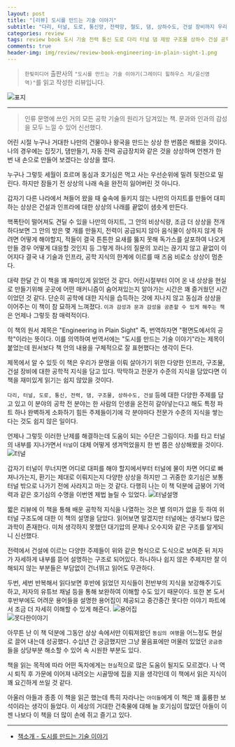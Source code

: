 ```yaml
---  
layout: post  
title: "[리뷰] 도시를 만드는 기술 이야기"  
subtitle: "다리, 터널, 도로, 통신망, 전력망, 철도, 댐, 상하수도, 건설 장비까지 우리 주변을 둘러싼 인프라의 모든 것"  
categories: review  
tags: review book 도시 기술 전력 통신 도로 다리 터널 댐 제방 구조물 상하수 건설 공학 도식도 인프라   
comments: true  
header-img: img/review/review-book-engineering-in-plain-sight-1.png
---  
```

  
> `한빛미디어` 출판사의 `"도시를 만드는 기술 이야기(그레이디 힐하우스 저/윤신영 역)"`를 읽고 작성한 리뷰입니다.  

![표지](https://theorydb.github.io/assets/img/review/review-book-engineering-in-plain-sight-1.png)  

---

> 인류 문명에 쓰인 거의 모든 공학 기술의 원리가 담겨있는 책. 문과와 인과의 감성을 모두 느낄 수 있어 신선했다.

어린 시절 누구나 거대한 나만의 건물이나 왕국을 만드는 상상 한 번쯤은 해봤을 것이다. 나의 경우에는 집짓기, 댐만들기, 자동 전력 공급장치와 같은 것을 상상하며 언젠가 한 번 내 손으로 만들어 보겠다는 상상을 했다. 

누구나 그렇듯 세월이 흐르며 동심과 호기심은 먹고 사는 우선순위에 밀려 뒷전으로 밀린다. 하지만 잠들기 전 상상의 나래 속을 완전히 잃어버린 것 아니다. 

갑자기 다른 나라에서 쳐들어 왔을 때 숲속에 들키지 않는 나만의 아지트를 만들어 대피하는 상상은 건설과 인프라에 대한 상상의 나래를 끝없이 샘솟게 만든다. 

핵폭탄이 떨어져도 견딜 수 있을 나만의 아지트, 그 안의 비상식량, 조금 더 상상을 전개하다보면 그 안의 방은 몇 개를 만들지, 전력이 공급되지 않아 음식물이 상하지 않게 하려면 어떻게 해야할지, 적들이 결국 튼튼한 요새를 뚫지 못해 독가스를 살포하여 나오게 만들 경우 어떻게 대응할 것인지 등 그렇게 하나의 질문의 꼬리는 끊기지 않고 끝없이 이어지다 결국 내 기술과 인프라, 공학 지식의 한계에 이르를 때 즈음 비로소 상상이 멈춘다.

대략 한달 간 이 책을 꽤 재미있게 읽었던 것 같다. 어린시절부터 이어 온 내 상상을 현실로 만들기위해 곳곳에 어떤 매커니즘이 숨어져있는지 알아가는 시간은 꽤 즐거웠던 시간이었던 것 같다. 단순히 공학에 대한 지식을 습득하는 것에 지나지 않고 동심과 상상을 이어주는 이 책이 참 묘하게 느껴졌다. `이과 감성과 문과 감성을 공존할 수 있게 해주는 책`은 언제나 그렇듯 참 매력적이다.

이 책의 원서 제목은 "Engineering in Plain Sight" 즉, 번역하자면 "평면도에서의 공학"이라는 뜻이다. 이를 의역하여 번역서에는 "도시를 만드는 기술 이야기"라는 제목이 붙었는데 원서보다 책 안의 내용을 구체적으로 잘 표현했다는 생각이 든다. 

제목에서 알 수 있듯 이 책은 우리가 문명을 이뤄 살아가기 위한 다양한 인프라, 구조물, 건설 장비에 대한 공학적 지식을 담고 있다. 딱딱하고 전문가 수준의 지식을 담았다면 이 책을 재미있게 읽기는 쉽지 않았을 것이다. 

`다리, 터널, 도로, 통신, 전력, 댐, 구조물, 상하수도, 건설` 등에 대한 다양한 주제를 담고 있고 이 분야의 공학 전 분야는 한 사람의 인생을 온전히 갈아넣는다고 해도 특정 파트 하나 완벽하게 소화하기 힘든 주제들이기에 각 분야마다 전문가 수준의 지식을 쌓는다는 것도 쉽지 않은 일이다. 

언제나 그렇듯 이러한 난제를 해결하는데 도움이 되는 수단은 그림이다. 차를 타고 터널의 내부를 지나가면서 `터널`이 대체 어떻게 생겨먹었을지 한 번 쯤은 상상해봤을 것이다. 
![터널](https://theorydb.github.io/assets/img/review/review-book-engineering-in-plain-sight-2.png)  

갑자기 터널이 무너지면 어디로 대피를 해야 할지에서부터 터널에 물이 차면 어디로 빠져나가는지, 환기는 제대로 이뤄지는지 다양한 상상을 하지만 그 귀중한 호기심은 보통 터널 밖으로 나가기 전에 사라지고 마는 것 같다. 다행히 나는 이 책 덕분에 금붕어 기억력과 같은 호기심의 수명을 이번엔 제법 늘릴 수 있었다. 
![터널설명](https://theorydb.github.io/assets/img/review/review-book-engineering-in-plain-sight-3.png)  

짧은 리뷰에 이 책을 통해 배운 공학적 지식을 나열하는 것은 별 의미가 없을 듯 하여 위 터널 구조도에 대한 이 책의 설명을 담았다. 읽어보면 알겠지만 터널에는 생각보다 많은 과학이 존재한다. 미처 생각하지 못했던 대기압의 문제나 오수지와 같은 구조를 알게되니 신선했다.

전력에서 건설에 이르는 다양한 주제들이 위와 같은 형식으로 도식으로 보여준 뒤 저자가 자세하게 내부를 뜯어 설명하는 구조로 되어있다. 하나하나 쉽지 않은 주제지만 잘 이해되지 않는 부분들은 부담없이 건너뛰고 읽어도 무관하다. 

두번, 세번 반복해서 읽다보면 후반에 읽었던 지식들이 전반부의 지식을 보강해주기도 하고, 저자의 유튜브 채널 등을 통해 보완하여 이해할 수도 있기 때문이다. 또한 본 도서 후반부에도 어려운 용어들을 설명한 용어집이 제공되고 중간중간 못다한 이야기 파트에서 조금 더 자세히 이해할 수 있게 해준다.
![용어집](https://theorydb.github.io/assets/img/review/review-book-engineering-in-plain-sight-5.png)  
![못다한이야기](https://theorydb.github.io/assets/img/review/review-book-engineering-in-plain-sight-4.png)  

아무튼 난 이 책 덕분에 그동안 상상 속에서만 이뤄져왔던 `동심의 여행`을 어느정도 현실로 끌어 내는데 성공했다. 수십년 간 궁금했지만 그냥 물음표에만 머물러 있었던 `궁금증`들을 상당부분 해소할 수 있어 속 시원한 부분도 있다. 

책을 읽는 목적에 따라 어떤 독자에게는 `현실`적으로 많은 도움이 될지도 모르겠다. 나 역시 퇴직 후 가문에 이어져 내려오는 시골땅에 집을 지을 생각인데 이 책에서 읽은 지식이 꽤 요긴하게 쓰일 것 같다. 

아울러 아들과 종종 이 책을 읽곤 했는데 특히 자라나는 `아이들`에게 이 책은 꽤 훌륭한 보석이라는 생각이 들었다. 이 세상의 거대한 건축물에 대해 늘 호기심이 많았던 아들이 이젠 나보다 이 책을 더 많이 손에 쥐고 즐기고 있다. 

---

* [책소개 - 도시를 만드는 기술 이야기](https://www.yes24.com/Product/Goods/125343374)
